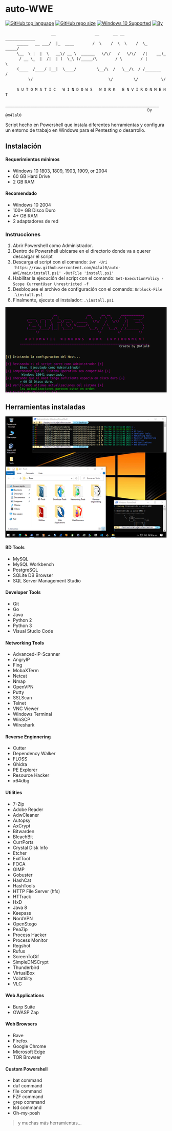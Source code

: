 # auto-WWE

[![GitHub top language](https://img.shields.io/github/languages/top/m4lal0/winCustom?logo=powershell&style=flat-square)](#)
[![GitHub repo size](https://img.shields.io/github/repo-size/m4lal0/winCustom?logo=webpack&style=flat-square)](#)
[![Windows 10 Supported](https://img.shields.io/badge/Windows_10-Supported-blue?style=flat-square&logo=windows)](#)
[![By](https://img.shields.io/badge/By-m4lal0-green?style=flat-square&logo=github)](#)

```
                    __                 __      __ __      _____________
     _____   __ ___/  |_  ____        /  \    /  \  \    /  \_   _____/
     \__  \ |  |  \   __\/ __ \  ______   \/\/   /   \/\/   /|    __)_ 
      / __ \_  |  /|  | (  \_\ )/_____/\        / \        / |        \
     (____  /____/ |__|  \____/         \__/\  /   \__/\  / /_______  /
          \/                                 \/         \/          \/ 

     A U T O M A T I C   W I N D O W S   W O R K   E N V I R O N M E N T
     ___________________________________________________________________
                                                              By @m4lal0
```
Script hecho en Powershell que instala diferentes herramientas y configura un entorno de trabajo en Windows para el Pentesting o desarrollo.

## Instalación

#### Requerimientos mínimos

+ Windows 10 1803, 1809, 1903, 1909, or 2004
+ 60 GB Hard Drive
+ 2 GB RAM

#### Recomendado

+ Windows 10 2004
+ 100+ GB Disco Duro
+ 4+ GB RAM
+ 2 adaptadores de red

### Instrucciones

1. Abrir Powershell como Administrador.
2. Dentro de Powershell ubicarse en el directorio donde va a querer descargar el script
3. Descarga el script con el comando: ```iwr -Uri 'https://raw.githubusercontent.com/m4lal0/auto-WWE/main/install.ps1' -OutFile 'install.ps1'```
4. Habilitar la ejecución del script con el comando: ```Set-ExecutionPolicy -Scope CurrentUser Unrestricted -f```
5. Desbloquee el archivo de configuración con el comando: ```Unblock-File .\install.ps1```
6. Finalmente, ejecute el instalador: ```.\install.ps1```

![auto-WWE](./images/script-auto-WWE.png)

## Herramientas instaladas

![](./images/auto-WWE.png)

#### BD Tools
- MySQL
- MySQL Workbench
- PostgreSQL
- SQLite DB Browser
- SQL Server Management Studio

#### Developer Tools
- Git
- Go
- Java
- Python 2
- Python 3
- Visual Studio Code

#### Networking Tools
- Advanced-IP-Scanner
- AngryIP
- Fing
- MobaXTerm
- Netcat
- Nmap
- OpenVPN
- Putty
- SSLScan
- Telnet
- VNC Viewer
- Windows Terminal
- WinSCP
- Wireshark

#### Reverse Enginnering
- Cutter
- Dependency Walker
- FLOSS
- Ghidra
- PE Explorer
- Resource Hacker
- x64dbg

#### Utilities
- 7-Zip
- Adobe Reader
- AdwCleaner
- Autopsy
- AxCrypt
- Bitwarden
- BleachBit
- CurrPorts
- Crystal Disk Info
- Etcher
- ExifTool
- FOCA
- GIMP
- Gobuster
- HashCat
- HashTools
- HTTP File Server (hfs)
- HTTrack
- HxD
- Java 8
- Keepass
- NordVPN
- OpenStego
- PeaZip
- Process Hacker
- Process Monitor
- Regshot
- Rufus
- ScreenToGif
- SimpleDNSCrypt
- Thunderbird
- VirtualBox
- Volattility
- VLC

#### Web Applications
- Burp Suite
- OWASP Zap

#### Web Browsers
- Bave
- Firefox
- Google Chrome
- Microsoft Edge
- TOR Browser

#### Custom Powershell
- bat command
- duf command
- file command
- FZF command
- grep command
- lsd command
- Oh-my-posh

> y muchas más herramientas...